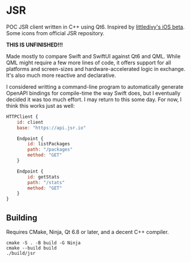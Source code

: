 # JSR

POC JSR client written in C++ using Qt6. Inspired by [littledivy's iOS beta](https://github.com/littledivy/jsr_ios). Some icons from official JSR repository.

**THIS IS UNFINISHED!!!**

Made mostly to compare Swift and SwiftUI against Qt6 and QML. While QML might require a few more lines of code, it offers support for all platforms and screen-sizes and hardware-accelerated logic in exchange. It's also much more reactive and declarative.

I considered writting a command-line program to automatically generate OpenAPI bindings for compile-time the way Swift does, but I eventually decided it was too much effort. I may return to this some day. For now, I think this works just as well:

```qml
HTTPClient {
    id: client
    base: "https://api.jsr.io"

    Endpoint {
        id: listPackages
        path: "/packages"
        method: "GET"
    }

    Endpoint {
        id: getStats
        path: "/stats"
        method: "GET"
    }
}
```

## Building

Requires CMake, Ninja, Qt 6.8 or later, and a decent C++ compiler.

    cmake -S . -B build -G Ninja
    cmake --build build
    ./build/jsr

